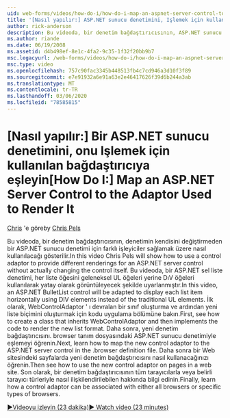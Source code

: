 ```yaml
---
uid: web-forms/videos/how-do-i/how-do-i-map-an-aspnet-server-control-to-the-adaptor-used-to-render-it
title: '[Nasıl yapılır:] ASP.NET sunucu denetimini, Işlemek için kullanılan bağdaştırıcıya eşleyin | Microsoft Docs'
author: rick-anderson
description: Bu videoda, bir denetim bağdaştırıcısının, ASP.NET sunucu denetimine yönelik farklı işleyiciler sağlamak için, aslında c...
ms.author: riande
ms.date: 06/19/2008
ms.assetid: d4b498ef-8e1c-4fa2-9c35-1f32f20bb9b7
msc.legacyurl: /web-forms/videos/how-do-i/how-do-i-map-an-aspnet-server-control-to-the-adaptor-used-to-render-it
msc.type: video
ms.openlocfilehash: 757c90fac3345b448513fb4c7cd946a3d10f3f89
ms.sourcegitcommit: e7e91932a6e91a63e2e46417626f39d6b244a3ab
ms.translationtype: MT
ms.contentlocale: tr-TR
ms.lasthandoff: 03/06/2020
ms.locfileid: "78585815"
---
```

# <a name="how-do-i-map-an-aspnet-server-control-to-the-adaptor-used-to-render-it"></a><span data-ttu-id="2e684-103">[Nasıl yapılır:] Bir ASP.NET sunucu denetimini, onu Işlemek için kullanılan bağdaştırıcıya eşleyin</span><span class="sxs-lookup"><span data-stu-id="2e684-103">[How Do I:] Map an ASP.NET Server Control to the Adaptor Used to Render It</span></span>

<span data-ttu-id="2e684-104">[Chris](https://twitter.com/chrispels) 'e göre</span><span class="sxs-lookup"><span data-stu-id="2e684-104">by [Chris Pels](https://twitter.com/chrispels)</span></span>

<span data-ttu-id="2e684-105">Bu videoda, bir denetim bağdaştırıcısının, denetimin kendisini değiştirmeden bir ASP.NET sunucu denetimi için farklı işleyiciler sağlamak üzere nasıl kullanılacağı gösterilir.</span><span class="sxs-lookup"><span data-stu-id="2e684-105">In this video Chris Pels will show how to use a control adaptor to provide different renderings for an ASP.NET server control without actually changing the control itself.</span></span> <span data-ttu-id="2e684-106">Bu videoda, bir ASP.NET sel liste denetimi, her liste öğesini geleneksel UL öğeleri yerine DıV öğeleri kullanılarak yatay olarak görüntüleyecek şekilde uyarlanmıştır.</span><span class="sxs-lookup"><span data-stu-id="2e684-106">In this video, an ASP.NET BulletList control will be adapted to display each list item horizontally using DIV elements instead of the traditional UL elements.</span></span> <span data-ttu-id="2e684-107">İlk olarak, WebControlAdaptor ' ı devralan bir sınıf oluşturma ve ardından yeni liste biçimini oluşturmak için kodu uygulama bölümüne bakın.</span><span class="sxs-lookup"><span data-stu-id="2e684-107">First, see how to create a class that inherits WebControlAdaptor and then implements the code to render the new list format.</span></span> <span data-ttu-id="2e684-108">Daha sonra, yeni denetim bağdaştırıcısını. browser tanım dosyasındaki ASP.NET sunucu denetimiyle eşlemeyi öğrenin.</span><span class="sxs-lookup"><span data-stu-id="2e684-108">Next, learn how to map the new control adaptor to the ASP.NET server control in the .browser definition file.</span></span> <span data-ttu-id="2e684-109">Daha sonra bir Web sitesindeki sayfalarda yeni denetim bağdaştırıcısını nasıl kullanacağınızı öğrenin.</span><span class="sxs-lookup"><span data-stu-id="2e684-109">Then see how to use the new control adaptor on pages in a web site.</span></span> <span data-ttu-id="2e684-110">Son olarak, bir denetim bağdaştırıcısının tüm tarayıcılarla veya belirli tarayıcı türleriyle nasıl ilişkilendirilebilen hakkında bilgi edinin.</span><span class="sxs-lookup"><span data-stu-id="2e684-110">Finally, learn how a control adaptor can be associated with either all browsers or specific types of browsers.</span></span>

[<span data-ttu-id="2e684-111">&#9654;Videoyu izleyin (23 dakika)</span><span class="sxs-lookup"><span data-stu-id="2e684-111">&#9654; Watch video (23 minutes)</span></span>](https://channel9.msdn.com/Blogs/ASP-NET-Site-Videos/how-do-i-map-an-aspnet-server-control-to-the-adaptor-used-to-render-it)
